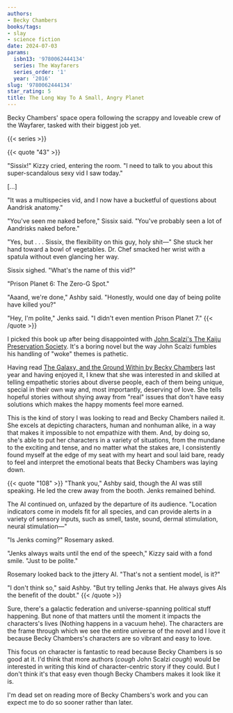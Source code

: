 ```yaml
---
authors:
- Becky Chambers
books/tags:
- slay
- science fiction
date: 2024-07-03
params:
  isbn13: '9780062444134'
  series: The Wayfarers
  series_order: '1'
  year: '2016'
slug: '9780062444134'
star_rating: 5
title: The Long Way To A Small, Angry Planet
---
```


Becky Chambers' space opera following the scrappy and loveable crew of the Wayfarer, tasked with their biggest job yet.

<!--more-->

{{< series >}}

{{< quote "43" >}}

"Sissix!" Kizzy cried, entering the room. "I need to talk to you about this super-scandalous sexy vid I saw today."

[...]

"It was a multispecies vid, and I now have a bucketful of questions about Aandrisk anatomy."

"You've seen me naked before," Sissix said. "You've probably seen a lot of Aandrisks naked before."

"Yes, but . . . Sissix, the flexibility on this guy, holy shit—" She stuck her hand toward a bowl of vegetables. Dr. Chef smacked her wrist with a spatula without even glancing her way.

Sissix sighed. "What's the name of this vid?"

"Prison Planet 6: The Zero-G Spot."

"Aaand, we're done," Ashby said. "Honestly, would one day of being polite have killed you?"

"Hey, I'm polite," Jenks said. "I didn't even mention Prison Planet 7."
{{< /quote >}}

I picked this book up after being disappointed with [John Scalzi's The Kaiju Preservation Society](/books/9780765389121/). It's a boring novel but the way John Scalzi fumbles his handling of "woke" themes is pathetic.

Having read [The Galaxy, and the Ground Within by Becky Chambers](/books/9781473647688/) last year and having enjoyed it, I knew that she was interested in and skilled at telling empathetic stories about diverse people, each of them being unique, special in their own way and, most importantly, deserving of love. She tells hopeful stories without shying away from "real" issues that don't have easy solutions which makes the happy moments feel more earned.

This is the kind of story I was looking to read and Becky Chambers nailed it. She excels at depicting characters, human and nonhuman alike, in a way that makes it impossible to not empathize with them. And, by doing so, she's able to put her characters in a variety of situations, from the mundane to the exciting and tense, and no matter what the stakes are, I consistently found myself at the edge of my seat with my heart and soul laid bare, ready to feel and interpret the emotional beats that Becky Chambers was laying down.

{{< quote "108" >}}
"Thank you," Ashby said, though the AI was still speaking. He led the crew away from the booth. Jenks remained behind.

The AI continued on, unfazed by the departure of its audience. "Location indicators come in models fit for all species, and can provide alerts in a variety of sensory inputs, such as smell, taste, sound, dermal stimulation, neural stimulation—"

"Is Jenks coming?" Rosemary asked.

"Jenks always waits until the end of the speech," Kizzy said with a fond smile. "Just to be polite."

Rosemary looked back to the jittery AI. "That's not a sentient model, is it?"

"I don't think so," said Ashby. "But try telling Jenks that. He always gives AIs the benefit of the doubt."
{{< /quote >}}

Sure, there's a galactic federation and universe-spanning political stuff happening. But none of that matters until the moment it impacts the characters's lives (Nothing happens in a vacuum hehe). The characters are the frame through which we see the entire universe of the novel and I love it because Becky Chambers's characters are so vibrant and easy to love.

This focus on character is fantastic to read because Becky Chambers is so good at it. I'd think that more authors (*cough* John Scalzi *cough*) would be interested in writing this kind of character-centric story if they could. But I don't think it's that easy even though Becky Chambers makes it look like it is.

I'm dead set on reading more of Becky Chambers's work and you can expect me to do so sooner rather than later.